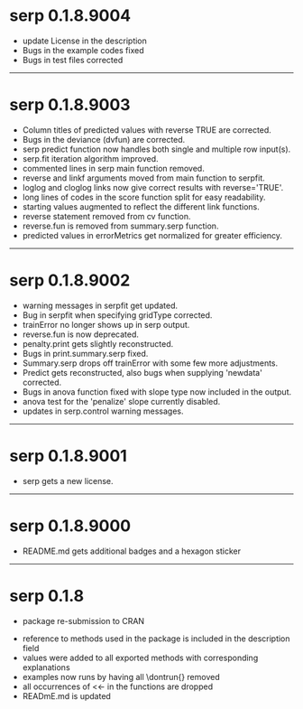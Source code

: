 # serp 0.1.8.9004
- update License in the description 
- Bugs in the example codes fixed
- Bugs in test files corrected

---
# serp 0.1.8.9003
- Column titles of predicted values with reverse TRUE are corrected.
- Bugs in the deviance (dvfun) are corrected.
- serp predict function now handles both single and multiple row input(s).
- serp.fit iteration algorithm improved.
- commented lines in serp main function removed.
- reverse and linkf arguments moved from main function to serpfit.
- loglog and cloglog links now give correct results with reverse='TRUE'.
- long lines of codes in the score function split for easy readability.
- starting values augmented to reflect the different link functions.
- reverse statement removed from cv function.
- reverse.fun is removed from summary.serp function.
- predicted values in errorMetrics get normalized for greater efficiency.

---
# serp 0.1.8.9002
- warning messages in serpfit get updated.
- Bug in serpfit when specifying gridType corrected.
- trainError no longer shows up in serp output.
- reverse.fun is now deprecated.
- penalty.print gets slightly reconstructed.
- Bugs in print.summary.serp fixed.
- Summary.serp drops off trainError with some few more adjustments.
- Predict gets reconstructed, also bugs when supplying 'newdata' corrected.
- Bugs in anova function fixed with slope type now included in the output.
- anova test for the 'penalize' slope currently disabled.
- updates in serp.control warning messages.

---
# serp 0.1.8.9001
- serp gets a new license.

---
# serp 0.1.8.9000
* README.md gets additional badges and a hexagon sticker

---
# serp 0.1.8
* package re-submission to CRAN

- reference to methods used in the package is included in the  description field
- values were added to all exported methods with corresponding explanations
- examples now runs by having all \dontrun{} removed
- all occurrences of <<- in the functions are dropped
- READmE.md is updated
